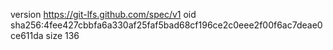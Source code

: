 version https://git-lfs.github.com/spec/v1
oid sha256:4fee427cbbfa6a330af25faf5bad68cf196ce2c0eee2f00f6ac7deae0ce611da
size 136
